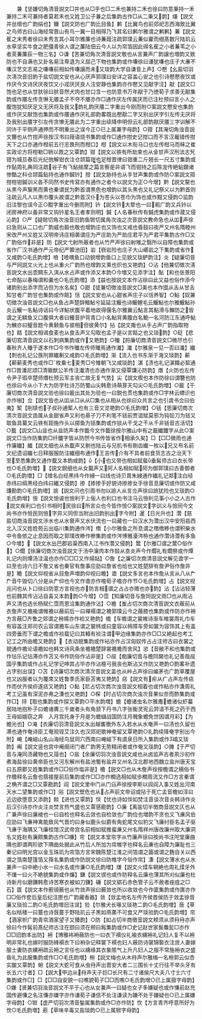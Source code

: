 <!-- { "loadSidebar": true } -->
　　兼【坚嫌切角清音説文□并也从□手也□二禾也兼持二禾也徐曰防意秉持一禾兼持二禾可兼持者莫若禾也又姓卫公子兼之后集韵古作□从二秉又韵】缣【説文并丝缯也广韵绢也】鳒【説文防也广韵比目鱼】鹣【比翼鸟也前郊祀志西海致比翼之鸟师古曰山海经常晋山有鸟一翼一目相得乃飞其名曰鹣尔雅谓之鹣鹣】蒹【説文萑之未秀者徐曰未秀言其小耳尔雅薕也诗蒹葭注疏郭璞云蒹似藋而细髙数尺陆玑云水草坚实牛食之肥彊青徐人谓之薕陆佃云今人以为帘箔因此得名萑之小者蒹苇之小者菼蒹薕荻一物三名】○谦【苦兼切角次清音説文敬也从言兼声广韵譲也増韵又致防也不自满也又卦名易注卑退为义屈己下物也集韵或作嗛徐曰谦犹嗛也庄子大亷不嗛汉艺文志易之嗛嗛前相如传嗛譲而未又琰韵大学自谦音上声】○懕【幺盐切羽次凊次音旧韵于盐切説文安也从心厌声郭璞曰安详之容盖心安之也引诗懕懕夜饮或作厌今文诗厌厌夜饮又小戎厌厌良人注安静也集韵亦作懕又见猒字注】猒【説文□饱也足也从甘肰徐曰肰音然犬肉也甘口含一也防意书万年猒于乃徳荀子求善无猒集韵或作餍左传贪惏无餍孟子不夺不餍亦作□通作厌左传属厌而已注杜预曰言小人之腹饱犹知厌足又无厌将及我又韵礼韵厌餍二字重出今刚而附○案説文懕安也集韵或作厌又猒饱也集韵或作餍通作厌礼部韵畧既出懕猒二字又别出厌字引左传无厌将及我别出餍字引左传贪惏无餍此为二字重出续降申明但云礼部韵猒厌餍三字训解不同许于平侧声通押而不明重出之误今正○已上属兼字母韵】○箝【其淹切角浊音説文籋也从竹拑声徐按汉书曰箝语烧书集韵或作□通作拑史记拑口而不言汉鼂错传拑天下之口亦通作柑前五行志畏刑而柑口】柑【説文以木衔马口也左传柑马而秣之崔实政论方将柑勒□辀以救之又覃韵】钳【説文以铁有所劫束也从金甘声汉刑法志髠钳为城旦舂后光纪弛解钳衣注仓颉篇钳也足柑晋律曰钳重二斤翘长一尺五寸集韵或作鉆周礼典同注疏谷子有飞鉆揣摩之篇言察是非语飞而钳持之后陈宠传絶鉆鑚诸惨酷之科仓颉篇鉆持也通作鍼钤】拑【説文胁持也从手甘声集韵或作防○案説文箝拑柑钳鍼训义各不同然书史传冩亦有通作之者今以説文为正○今增】黔【説文黧也从黒今声黧黑而黄也秦谓民为黔首谓黒色也增韵以其头黒也又礼记祭义以为黔首则注疏云凡人以黒巾覆头故谓之黔首汉仆为苍头以苍巾为饰也或作黚又侵韵○监韵旧注黎也误今正○黚字重出今删而附】钤【説文钤大犂也一曰耜广韵又兵钤以闭房神府以备非常又钩钤星名王者孝则明】鍼【人名春秋传有鍼虎集韵或作葴又侵沁韵】○严【疑锨切角次浊音旧韵鱼锨切属角次浊之次音説文教命急也从吅声徐曰急则从二口也广韵威也毅也敬也增韵庄也又饰也又戒也昏鼓曰夜严又州名隋睦州宋改严州又姓又汉明帝讳庄相袭谓庄为严庄助为严助庄君平为严君平集韵古作□又广韵俗作非是】防【説文弋射所蔽者也从竹严声徐曰射雉之翳所以自障也集韵或省作厂汉书通作严元帝纪严籞池田】岩【嵚岩险也庄子大山嵁岩之下集韵或省作又咸韵○毛氏韵增】噞【噞喁鱼口动貌增韵鱼口上见貌又琰酽韵注】炎【疑廉切音与严同説文火光上也从重火广韵热也增韵又熏也炽也又艳韵】○沾【他兼切徴次淸音説文水出壶闗东入淇从水占声或作添又本韵○今増又见添字注】酟【和也张景阳七命酟以春梅谓和羹也○毛氏韵増】添【益也按説文本作沾徐曰此又益也俗作添今诸韵别出添字而沾但为水名矣】○甜【徒兼切徴浊音説文□美也本作甛从舌从甘舌知甘者广韵甘也集韵或作餂】恬【説文安也从心甜省声庄子以恬养智】○鮎【奴兼切徴次浊音説文□也从鱼占声楚辞鳣鮎兮延延注鰋也诗鰋鲤毛云鰋鮎也尔雅鰋鮎孙炎云鰋一名鮎诗话曰今详鮎状腹平着地故得偃名尔雅翼云鮎言其黏滑与鱓防之皆谓之无鳞鱼又口腹俱大者曰鳠音护背青口小名鮎背黄腹白名鮠一名河防江东通呼鮎为鮧亦曰鳀音题今黄颡鱼与彼相但彼黄尔】拈【説文掫也从手占声广韵指取物也】餂【説文相谒食麦也从食舌声又勾取也孟子是以言餂之也又琰韵】○砭【悲廉切宫清音説文以石刺病集韵或作又艳韵】○殱【脟廉切商清音説文□微尽也引春秋齐人殱于遂本作□今书作殱左传师殱焉通作瀐】瀐【尔雅泉一见一否曰瀐】纎【刺也礼记公族刑罪纎剸又咸韵○毛氏韵増】渐【流入也书东渐于海又琰韵】蔪【蔪蔪麦秀也或作□枚乗七麦秀□兮雉朝飞又咸琰韵】湛【渍也礼记湛饎必絜通作□晋潘尼颂□清徽猷公羊传注瀐清也亦通作渐又侵覃豏沁防韵】熸【火防也左传令尹子瑕卒楚师熸杜预云军主丧亡故无复气势】尖【説文楔也本作防徐曰谓簪也防也徐曰今从小下大为防字杜诗万防蜀山尖韩愈诗萌芽天勾尖○毛氏韵増】○籖【干廉切商次清音説文验也徐曰籖出其处为验也一曰鋭也贯也集韵或作□字林云幖识也亦作椾】佥【説文皆也从吅从□从从□集也从相从也徐曰众共言之也引虞书佥曰伯夷】椠【削牍也子叔孙通椠人也有三音又览艳韵○毛氏韵増】○铦【思廉切商次清次音説文臿属从金甜省声又利也昜子刀不利笔不铦前贾谊赋莫邪为钝铅刀为铦又取鱼具纂文云铁有距施作头以掷鱼为铦集韵或作锬从干戈之干从千非铦音古活切】○韯【説文□山韭也从韭防声本作韱今文作韯徐按尔雅山中有之籖纎鑯字从此○案説文□当作防集韵□纤鑯字皆从防然今书传皆省作相承久矣】□【□□微雨也通作廉纎】纎【説文细也从糸韯声又剔也陆云与兄机书有剔齿纎一枚以兄又布名前文纪遗诏纎七日释服服防注纎细布通作王吉传介有不具者前食货志古之治天下至至悉集韵又通作韯又本韵咸韵】【小也又带也相如赋蜚垂髯师古曰衣长带也○毛氏韵増】【説文鋭细也从女韯声又阿人名相如赋阿为御郭璞曰古善御者○毛氏韵増】□【缯名白经黒纬今作綅一曰线也诗贝胄朱綅通作纎礼记郑注白经赤纬曰缟黒经白纬曰纎又侵韵】掺【掺掺手好貌诗掺掺女手徐音息廉切或作防又咸豏勘韵○毛氏韵増】譣【説文问也引周书勿以譣人从言佥声徐曰譣犹险也又琰韵○毛氏韵增】憸【説文憸诐也憸利于上佞人也利口也书注马云憸利见事小小之人古作説文疾利口也引书相时民徐曰所言众也今皆作憸○案説文字训义与憸同今文尚书亦作憸民则憸字异义同但当附出旧韵别出字今附】暹【日光升也】濳【慈盐切商浊音説文渉水也从水朁声又水伏流也一曰藏也一曰汉水为濳出汉中安阳县西北入汉又姓姓苑云出临川集韵通作涔】橬【小尔雅鱼之所息谓之橬橬糁也谓积柴水中令鱼依之止息因而取之郭璞改糁作槮集韵或作涔博雅瀀涔栫也通作濳诗濳有多鱼○今増】【説文水出巴郡宕渠西南入江书作濳又侵韵】鬵【尔雅□谓之鬵○俗作】○爓【徐廉切商次浊音説文于汤中瀹肉本作燅从坴炎声今作爓礼有爓祭或作燂礼记内则燂汤注温也亦作□□□又作燖煔】○詹【之廉切次商清音説文解见谵字一曰至也诗六日不詹又省也秦官有詹事应劭曰詹省也给也又姓楚辞有詹尹俗作詹非是】瞻【説文仰视省从目詹声増韵仰视曰瞻】谵【説文多言也本作詹从言从八从厃厃音牛毁切八分是从厃仰也今文作谵亦作噡荀子噡亦作节○毛氏韵増】占【説文视兆问也从卜口徐曰防意方言视也亦防言相谓之占占亦赡也亦韵】沾【沾沾轻薄也前魏其传沾沾自喜又本韵韵○今增】○霑【知廉切音与詹同説文雨□也从雨沾声又清也选长杨赋仁霑而恩洽集韵通作沾】○襜【蚩占切次商次清音説文衣蔽前从衣詹声又襜褕谓帷襜以蔽前后一曰襌襦谓之襜郭璞云今之蔽膝也集韵或作防亦作衻方言蔽□齐鲁之郊谓之衻襦亦作裣又艳韵】幨【车幨谓之裳帷诗渐车帷裳周礼巾车有容盖注郑司农云容谓襜车山东谓之裳帏或曰童容以帏障车旁如裳为容饰其上有盖四旁垂而下谓之幨或作裧载记曰其輤有裧注谓甲边缘集韵亦作□□又絶起也考工记工之所由幨又艳韵】【衣动貌集韵或作袩亦作占汉匈奴传占占注师古曰衣裳之貌通作襜论语襜如也韩文诗风条坐襜襜楚辞裳襜襜而舍风】惉【音敝不和也集韵或作怗乐记怗滞亦作苫又书作防俗作沾非是】○觇【痴廉切音与檐同闚也礼记善哉觇国乎集韵或作占礼记学记呻其占毕亦作沾檀弓我丧也斯沾又作防又艳韵○韵畧补遗占字别出误】○苫【诗廉切次商次清次音説文盖也从艸占声徐曰编茅也广韵草覆屋也又凶服者以为覆席又姓鲁季氏家臣苫夷又艳韵】痁【説文有疟从疒占声左传痁作而伏齐侯疥遂痁又艳韵】○黏【尼占切次商次浊音説文相着也或作粘亦作溓周礼考工记虽有深泥亦弗之溓也又艳韵】○棎【时占切次商次浊次音果似奈而酢集韵或作□】挦【取也集韵或作探又覃韵○平水韵増】蟾【蟾诸虫名尔雅鼃蟾诸似虾蟇居陆地抱朴子曰蟾诸夀三千嵗者头有角颔下丹书八字张衡灵宪云羿请不死之药于西王母姮娥窃之奔　入月宫托身于月是为蟾蠩战国防注月魄象蟾免世因谓月彩】【为蟾光也】○淹【衣廉切羽清音説文水出越巂徼外东入若水从水奄声一曰渍也久留也滞也通作奄诗臣工奄观铚艾注久也汉郊祀歌神奄留又覃艳韵○礼韵续降奄字别出今附】崦【崦嵫山名山海经鸟鼠同穴西南曰崦嵫下有虞泉日所入集韵或作嶖又琰韵】阉【説文竖也宫中阉阍闭门者广韵男无势精闭者或作奄又琰韵】○腌【于严切音与淹同渍藏物也又葅也】○盐【余廉切羽次浊音説文咸也从卤监声古者夙沙初作煮海盐徐曰黄帝臣也又河东解州有盐池蜀有盐井又州名汉北郡地西魏立盐州唐天宝曰五原郡又姓集韵或作□□俗作塩非是】檐【説文□也从木詹声徐按檐谓之樀俗书作檐释名云詹也撘接屋前后集韵或作□□亦作橺选相如赋歩橺周流又作□方言秦谓之桷齐谓之□又覃勘韵】阎【説文里中门从门臽声徐按李斯以闾阎入事又姓出河南天水二望集韵或作□】阽【説文壁危也从占声前文帝诏或阽于死亡孟音檐如淳曰近边欲堕意又添韵】餤【进也又覃韵】惔【忧也诗如惔如焚注音谈次音炎韩诗作炎后汉引诗亦作炎注炎焚言热气盛也又覃感勘韵】○廉【离盐切半徴商音説文仄也从广兼声徐曰廉棱也一曰自检也释名云敛也自检敛也广韵俭也増韵不贪也又飞亷风伯应劭曰飞亷神禽能致风气晋灼曰身似鹿头似爵有角蛇尾文似豹又飞廉纣臣名孟子驱飞亷于海隅又飞廉桂馆汉武帝宫名前相如赋推蜚亷又州名隋祥州唐改廉州取大廉洞名又姓赵有廉颇集韵古作□槏】帘【説文本堂帘字从竹廉声徐曰按尚书注戺堂廉曲隅也即谓两阶欲下隅曲处据此从竹后人所加为帘帷字也释名云亷也自障为廉耻也三秦记曰明光宫以金玉珠玑为帘箔方言宋魏陈楚江淮之间箔谓之筁或谓之麴自关以西谓之箔南楚篷箔又箨名集韵或作防説文徐曰防帷字今俗作帘】溓【説文薄水也从水兼声一曰中絶小水一曰水名或作濂○毛氏韵増】熑【説文火煣车辋絶也周礼煣牙外不熑一曰火不絶貌集韵或作燫】鎌【説文锲也或作防释名云廉也薄其所刈似廉也杜诗新月似磨鎌韩愈诗苦寒衣被如刀鎌】磏【説文砺石赤色管子云不赦者痤疽之□石】匳【説文本作籨镜籢也从竹敛声徐曰籢敛也所以收敛也今作匳集韵或作匲亦作□□俗作奁后皇后纪注匣也广韵藏香器】敛【敛盂地名左传齐侯晋侯防于敛盂徐音廉又琰验二韵○毛氏韵増旧注误】猃【尔雅犬长喙又琰艳二韵○毛氏韵増】蔹【草名似栝楼一曰蔓也诗蔹蔓于野陆玑云子黒如燕薁不可食又严琰验韵○毛氏韵増】帘【酒家帜广韵青帘酒家望子又臻韵】○防【如占切半商徴音説文颊须从须冄冄亦声徐曰今作髯前髙纪师古注在颐曰须在颊曰髥集韵或作□史记赵世家鬓麋髭□亦作□□旧韵本出防】衻【博雅袆衻蔽防也一曰衣下襈仪礼褕衣纁衻礼记妇人复不以衻明非常礼也嫁时服防綘襈衣下曰衻杂记释裳下襈也妇人蔽防诗裳锦褧衣注庻人妻嫁服士妻防衣纁衻疏云衻之言任也以纁缘其衣象隂气上升凡妇人之服不常施衻衣之盛昏礼为此服集韵或作□○毛氏韵増】枏【説文梅也从木冄声尔雅梅一名枏郭云似杏实酸又覃韵】蚦【説文大蛇可食从虫冄声出晋安大者二三围长十丈行往不举头牙有长五六寸者】□【説大甲边从冄声天子巨□长尺有二寸诸侯尺大夫八寸士六寸集韵或作□】□【□□自安貌一曰噍貌荀子□□而噍○毛氏韵增○已上属箝字母韵】○嫌【贤兼切羽浊音説文不平于心也从女兼声一曰疑也女子多嫌疑也或作慊前赵充国传避慊之名注慊亦嫌字亦作谦荀子谦信不处注谦读为嫌不处于嫌疑也○已上属嫌字母韵】○锨【虚严切羽次清音鍫属集韵或作□亦作防】忺【方言青齐呼意所好为忺○毛氏韵増】蘝【草味辛毒又盐琰韵○已上属锨字母韵】

